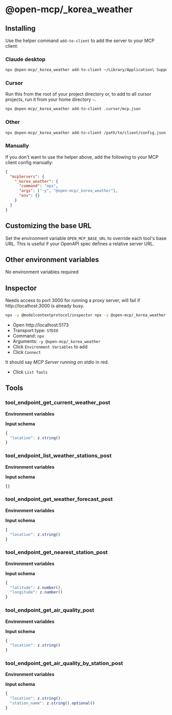 # @open-mcp/_korea_weather

## Installing

Use the helper command `add-to-client` to add the server to your MCP client:

### Claude desktop

```bash
npx @open-mcp/_korea_weather add-to-client ~/Library/Application\ Support/Claude/claude_desktop_config.json
```

### Cursor

Run this from the root of your project directory or, to add to all cursor projects, run it from your home directory `~`.

```bash
npx @open-mcp/_korea_weather add-to-client .cursor/mcp.json
```

### Other

```bash
npx @open-mcp/_korea_weather add-to-client /path/to/client/config.json
```

### Manually

If you don't want to use the helper above, add the following to your MCP client config manually:

```json
{
  "mcpServers": {
    "_korea_weather": {
      "command": "npx",
      "args": ["-y", "@open-mcp/_korea_weather"],
      "env": {}
    }
  }
}
```

## Customizing the base URL

Set the environment variable `OPEN_MCP_BASE_URL` to override each tool's base URL. This is useful if your OpenAPI spec defines a relative server URL.

## Other environment variables

No environment variables required

## Inspector

Needs access to port 3000 for running a proxy server, will fail if http://localhost:3000 is already busy.

```bash
npx -y @modelcontextprotocol/inspector npx -y @open-mcp/_korea_weather
```

- Open http://localhost:5173
- Transport type: `STDIO`
- Command: `npx`
- Arguments: `-y @open-mcp/_korea_weather`
- Click `Environment Variables` to add
- Click `Connect`

It should say _MCP Server running on stdio_ in red.

- Click `List Tools`

## Tools

### tool_endpoint_get_current_weather_post

**Environment variables**



**Input schema**

```ts
{
  "location": z.string()
}
```

### tool_endpoint_list_weather_stations_post

**Environment variables**



**Input schema**

```ts
{}
```

### tool_endpoint_get_weather_forecast_post

**Environment variables**



**Input schema**

```ts
{
  "location": z.string()
}
```

### tool_endpoint_get_nearest_station_post

**Environment variables**



**Input schema**

```ts
{
  "latitude": z.number(),
  "longitude": z.number()
}
```

### tool_endpoint_get_air_quality_post

**Environment variables**



**Input schema**

```ts
{
  "location": z.string()
}
```

### tool_endpoint_get_air_quality_by_station_post

**Environment variables**



**Input schema**

```ts
{
  "location": z.string(),
  "station_name": z.string().optional()
}
```
